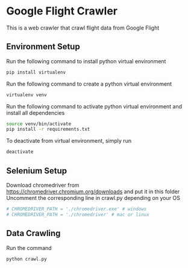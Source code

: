 # Google Flight Crawler
This is a web crawler that crawl flight data from Google Flight

## Environment Setup
Run the following command to install python virtual environment
```sh
pip install virtualenv
```

Run the following command to create a python virtual environment
```sh
virtualenv venv
```

Run the following command to activate python virtual environment and install all dependencies
```sh
source venv/bin/activate
pip install -r requirements.txt
```

To deactivate from virtual environment, simply run
```sh
deactivate
```

## Selenium Setup
Download chromedriver from https://chromedriver.chromium.org/downloads and put it in this folder
<br>
Uncomment the corresponding line in crawl.py depending on your OS
```python
# CHROMEDRIVER_PATH = './chromedriver.exe' # windows
# CHROMEDRIVER_PATH = './chromedriver' # mac or linux
```

## Data Crawling
Run the command
```sh
python crawl.py
```

